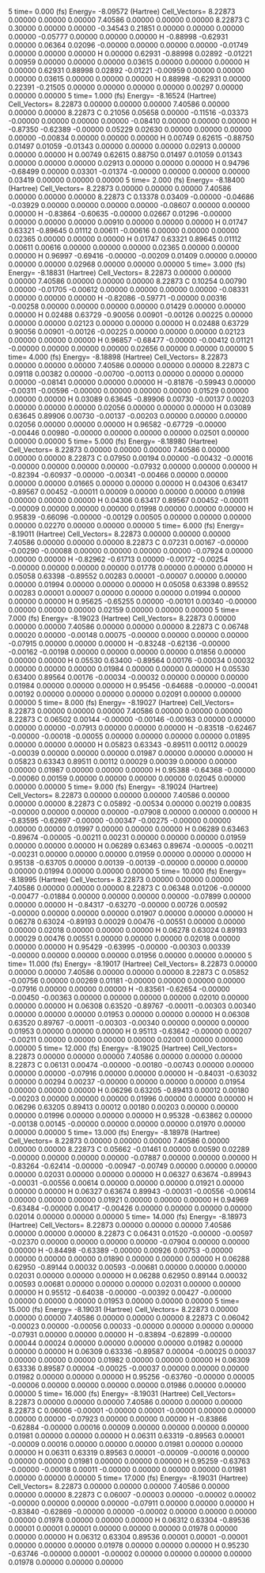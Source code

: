 5 
   time=    0.000 (fs)  Energy= -8.09572 (Hartree) Cell_Vectors=  8.22873  0.00000  0.00000  0.00000  7.40586  0.00000  0.00000  0.00000  8.22873 
   C    0.30000  0.00000  0.00000  -0.34543  0.21851  0.00000  0.00000  0.00000  0.00000  -0.05777  0.00000  0.00000  0.00000
   H   -0.88998 -0.62931  0.00000   0.06364  0.02096 -0.00000  0.00000  0.00000  0.00000  -0.01749  0.00000  0.00000  0.00000
   H    0.00000  0.62931 -0.88998   0.02892 -0.01221  0.00959  0.00000  0.00000  0.00000   0.03615  0.00000  0.00000  0.00000
   H    0.00000  0.62931  0.88998   0.02892 -0.01221 -0.00959  0.00000  0.00000  0.00000   0.03615  0.00000  0.00000  0.00000
   H    0.88998 -0.62931  0.00000   0.22391 -0.21505  0.00000  0.00000  0.00000  0.00000   0.00297  0.00000  0.00000  0.00000
5 
   time=    1.000 (fs)  Energy= -8.16524 (Hartree) Cell_Vectors=  8.22873  0.00000  0.00000  0.00000  7.40586  0.00000  0.00000  0.00000  8.22873 
   C    0.21056  0.05658  0.00000  -0.11516 -0.03373 -0.00000  0.00000  0.00000  0.00000  -0.08410  0.00000  0.00000  0.00000
   H   -0.87350 -0.62389 -0.00000   0.05229  0.02630  0.00000  0.00000  0.00000  0.00000  -0.00834  0.00000  0.00000  0.00000
   H    0.00749  0.62615 -0.88750   0.01497  0.01059 -0.01343  0.00000  0.00000  0.00000   0.02913  0.00000  0.00000  0.00000
   H    0.00749  0.62615  0.88750   0.01497  0.01059  0.01343  0.00000  0.00000  0.00000   0.02913  0.00000  0.00000  0.00000
   H    0.94796 -0.68499  0.00000   0.03301 -0.01374 -0.00000  0.00000  0.00000  0.00000   0.03419  0.00000  0.00000  0.00000
5 
   time=    2.000 (fs)  Energy= -8.18400 (Hartree) Cell_Vectors=  8.22873  0.00000  0.00000  0.00000  7.40586  0.00000  0.00000  0.00000  8.22873 
   C    0.13378  0.03409 -0.00000  -0.04686 -0.03929  0.00000  0.00000  0.00000  0.00000  -0.08607  0.00000  0.00000  0.00000
   H   -0.83864 -0.60635 -0.00000   0.02667  0.01296 -0.00000  0.00000  0.00000  0.00000   0.00910  0.00000  0.00000  0.00000
   H    0.01747  0.63321 -0.89645   0.01112  0.00611 -0.00616  0.00000  0.00000  0.00000   0.02365  0.00000  0.00000  0.00000
   H    0.01747  0.63321  0.89645   0.01112  0.00611  0.00616  0.00000  0.00000  0.00000   0.02365  0.00000  0.00000  0.00000
   H    0.96997 -0.69416 -0.00000  -0.00209  0.01409  0.00000  0.00000  0.00000  0.00000   0.02968  0.00000  0.00000  0.00000
5 
   time=    3.000 (fs)  Energy= -8.18831 (Hartree) Cell_Vectors=  8.22873  0.00000  0.00000  0.00000  7.40586  0.00000  0.00000  0.00000  8.22873 
   C    0.10254  0.00790  0.00000  -0.01705 -0.00612  0.00000  0.00000  0.00000  0.00000  -0.08331  0.00000  0.00000  0.00000
   H   -0.82086 -0.59771 -0.00000   0.00316 -0.00258  0.00000  0.00000  0.00000  0.00000   0.01429  0.00000  0.00000  0.00000
   H    0.02488  0.63729 -0.90056   0.00901 -0.00126  0.00225  0.00000  0.00000  0.00000   0.02123  0.00000  0.00000  0.00000
   H    0.02488  0.63729  0.90056   0.00901 -0.00126 -0.00225  0.00000  0.00000  0.00000   0.02123  0.00000  0.00000  0.00000
   H    0.96857 -0.68477 -0.00000  -0.00412  0.01121 -0.00000  0.00000  0.00000  0.00000   0.02656  0.00000  0.00000  0.00000
5 
   time=    4.000 (fs)  Energy= -8.18898 (Hartree) Cell_Vectors=  8.22873  0.00000  0.00000  0.00000  7.40586  0.00000  0.00000  0.00000  8.22873 
   C    0.09118  0.00382  0.00000  -0.00700 -0.00113  0.00000  0.00000  0.00000  0.00000  -0.08141  0.00000  0.00000  0.00000
   H   -0.81876 -0.59943  0.00000  -0.00311 -0.00596 -0.00000  0.00000  0.00000  0.00000   0.01529  0.00000  0.00000  0.00000
   H    0.03089  0.63645 -0.89906   0.00730 -0.00137  0.00203  0.00000  0.00000  0.00000   0.02056  0.00000  0.00000  0.00000
   H    0.03089  0.63645  0.89906   0.00730 -0.00137 -0.00203  0.00000  0.00000  0.00000   0.02056  0.00000  0.00000  0.00000
   H    0.96582 -0.67729 -0.00000  -0.00446  0.00980 -0.00000  0.00000  0.00000  0.00000   0.02501  0.00000  0.00000  0.00000
5 
   time=    5.000 (fs)  Energy= -8.18980 (Hartree) Cell_Vectors=  8.22873  0.00000  0.00000  0.00000  7.40586  0.00000  0.00000  0.00000  8.22873 
   C    0.07950  0.00194  0.00000  -0.00432 -0.00016 -0.00000  0.00000  0.00000  0.00000  -0.07932  0.00000  0.00000  0.00000
   H   -0.82394 -0.60937 -0.00000  -0.00341 -0.00466  0.00000  0.00000  0.00000  0.00000   0.01665  0.00000  0.00000  0.00000
   H    0.04306  0.63417 -0.89567   0.00452 -0.00011  0.00009  0.00000  0.00000  0.00000   0.01998  0.00000  0.00000  0.00000
   H    0.04306  0.63417  0.89567   0.00452 -0.00011 -0.00009  0.00000  0.00000  0.00000   0.01998  0.00000  0.00000  0.00000
   H    0.95839 -0.66096 -0.00000  -0.00129  0.00505  0.00000  0.00000  0.00000  0.00000   0.02270  0.00000  0.00000  0.00000
5 
   time=    6.000 (fs)  Energy= -8.19011 (Hartree) Cell_Vectors=  8.22873  0.00000  0.00000  0.00000  7.40586  0.00000  0.00000  0.00000  8.22873 
   C    0.07231  0.00167 -0.00000  -0.00290 -0.00088  0.00000  0.00000  0.00000  0.00000  -0.07924  0.00000  0.00000  0.00000
   H   -0.82962 -0.61713  0.00000  -0.00172 -0.00254 -0.00000  0.00000  0.00000  0.00000   0.01778  0.00000  0.00000  0.00000
   H    0.05058  0.63398 -0.89552   0.00283  0.00001 -0.00007  0.00000  0.00000  0.00000   0.01994  0.00000  0.00000  0.00000
   H    0.05058  0.63398  0.89552   0.00283  0.00001  0.00007  0.00000  0.00000  0.00000   0.01994  0.00000  0.00000  0.00000
   H    0.95625 -0.65255  0.00000  -0.00101  0.00340 -0.00000  0.00000  0.00000  0.00000   0.02159  0.00000  0.00000  0.00000
5 
   time=    7.000 (fs)  Energy= -8.19023 (Hartree) Cell_Vectors=  8.22873  0.00000  0.00000  0.00000  7.40586  0.00000  0.00000  0.00000  8.22873 
   C    0.06748  0.00020  0.00000  -0.00148  0.00075 -0.00000  0.00000  0.00000  0.00000  -0.07915  0.00000  0.00000  0.00000
   H   -0.83248 -0.62136 -0.00000  -0.00162 -0.00198  0.00000  0.00000  0.00000  0.00000   0.01856  0.00000  0.00000  0.00000
   H    0.05530  0.63400 -0.89564   0.00176 -0.00034  0.00032  0.00000  0.00000  0.00000   0.01984  0.00000  0.00000  0.00000
   H    0.05530  0.63400  0.89564   0.00176 -0.00034 -0.00032  0.00000  0.00000  0.00000   0.01984  0.00000  0.00000  0.00000
   H    0.95456 -0.64688 -0.00000  -0.00041  0.00192  0.00000  0.00000  0.00000  0.00000   0.02091  0.00000  0.00000  0.00000
5 
   time=    8.000 (fs)  Energy= -8.19027 (Hartree) Cell_Vectors=  8.22873  0.00000  0.00000  0.00000  7.40586  0.00000  0.00000  0.00000  8.22873 
   C    0.06502  0.00144 -0.00000  -0.00146 -0.00163  0.00000  0.00000  0.00000  0.00000  -0.07913  0.00000  0.00000  0.00000
   H   -0.83518 -0.62467 -0.00000  -0.00018 -0.00055  0.00000  0.00000  0.00000  0.00000   0.01895  0.00000  0.00000  0.00000
   H    0.05823  0.63343 -0.89511   0.00112  0.00029 -0.00039  0.00000  0.00000  0.00000   0.01987  0.00000  0.00000  0.00000
   H    0.05823  0.63343  0.89511   0.00112  0.00029  0.00039  0.00000  0.00000  0.00000   0.01987  0.00000  0.00000  0.00000
   H    0.95388 -0.64368 -0.00000  -0.00060  0.00159  0.00000  0.00000  0.00000  0.00000   0.02045  0.00000  0.00000  0.00000
5 
   time=    9.000 (fs)  Energy= -8.19024 (Hartree) Cell_Vectors=  8.22873  0.00000  0.00000  0.00000  7.40586  0.00000  0.00000  0.00000  8.22873 
   C    0.05892 -0.00534  0.00000   0.00219  0.00835 -0.00000  0.00000  0.00000  0.00000  -0.07908  0.00000  0.00000  0.00000
   H   -0.83595 -0.62697 -0.00000  -0.00347 -0.00275 -0.00000  0.00000  0.00000  0.00000   0.01997  0.00000  0.00000  0.00000
   H    0.06289  0.63463 -0.89674  -0.00005 -0.00211  0.00231  0.00000  0.00000  0.00000   0.01959  0.00000  0.00000  0.00000
   H    0.06289  0.63463  0.89674  -0.00005 -0.00211 -0.00231  0.00000  0.00000  0.00000   0.01959  0.00000  0.00000  0.00000
   H    0.95138 -0.63705  0.00000   0.00139 -0.00139 -0.00000  0.00000  0.00000  0.00000   0.01994  0.00000  0.00000  0.00000
5 
   time=   10.000 (fs)  Energy= -8.18995 (Hartree) Cell_Vectors=  8.22873  0.00000  0.00000  0.00000  7.40586  0.00000  0.00000  0.00000  8.22873 
   C    0.06348  0.01206 -0.00000  -0.00477 -0.01884  0.00000  0.00000  0.00000  0.00000  -0.07899  0.00000  0.00000  0.00000
   H   -0.84317 -0.63270 -0.00000   0.00726  0.00592 -0.00000  0.00000  0.00000  0.00000   0.01907  0.00000  0.00000  0.00000
   H    0.06278  0.63024 -0.89193   0.00029  0.00476 -0.00551  0.00000  0.00000  0.00000   0.02018  0.00000  0.00000  0.00000
   H    0.06278  0.63024  0.89193   0.00029  0.00476  0.00551  0.00000  0.00000  0.00000   0.02018  0.00000  0.00000  0.00000
   H    0.95429 -0.63995 -0.00000  -0.00303  0.00339 -0.00000  0.00000  0.00000  0.00000   0.01956  0.00000  0.00000  0.00000
5 
   time=   11.000 (fs)  Energy= -8.19017 (Hartree) Cell_Vectors=  8.22873  0.00000  0.00000  0.00000  7.40586  0.00000  0.00000  0.00000  8.22873 
   C    0.05852 -0.00756  0.00000   0.00269  0.01181 -0.00000  0.00000  0.00000  0.00000  -0.07916  0.00000  0.00000  0.00000
   H   -0.83561 -0.62654 -0.00000  -0.00450 -0.00363  0.00000  0.00000  0.00000  0.00000   0.02010  0.00000  0.00000  0.00000
   H    0.06308  0.63520 -0.89767  -0.00011 -0.00303  0.00340  0.00000  0.00000  0.00000   0.01953  0.00000  0.00000  0.00000
   H    0.06308  0.63520  0.89767  -0.00011 -0.00303 -0.00340  0.00000  0.00000  0.00000   0.01953  0.00000  0.00000  0.00000
   H    0.95113 -0.63642 -0.00000   0.00207 -0.00211  0.00000  0.00000  0.00000  0.00000   0.02001  0.00000  0.00000  0.00000
5 
   time=   12.000 (fs)  Energy= -8.19025 (Hartree) Cell_Vectors=  8.22873  0.00000  0.00000  0.00000  7.40586  0.00000  0.00000  0.00000  8.22873 
   C    0.06131  0.00474 -0.00000  -0.00180 -0.00743  0.00000  0.00000  0.00000  0.00000  -0.07916  0.00000  0.00000  0.00000
   H   -0.84031 -0.63032  0.00000   0.00294  0.00237 -0.00000  0.00000  0.00000  0.00000   0.01954  0.00000  0.00000  0.00000
   H    0.06296  0.63205 -0.89413   0.00012  0.00180 -0.00203  0.00000  0.00000  0.00000   0.01996  0.00000  0.00000  0.00000
   H    0.06296  0.63205  0.89413   0.00012  0.00180  0.00203  0.00000  0.00000  0.00000   0.01996  0.00000  0.00000  0.00000
   H    0.95328 -0.63862  0.00000  -0.00138  0.00145 -0.00000  0.00000  0.00000  0.00000   0.01970  0.00000  0.00000  0.00000
5 
   time=   13.000 (fs)  Energy= -8.18978 (Hartree) Cell_Vectors=  8.22873  0.00000  0.00000  0.00000  7.40586  0.00000  0.00000  0.00000  8.22873 
   C    0.05662 -0.01461  0.00000   0.00590  0.02289 -0.00000  0.00000  0.00000  0.00000  -0.07887  0.00000  0.00000  0.00000
   H   -0.83264 -0.62414 -0.00000  -0.00947 -0.00749  0.00000  0.00000  0.00000  0.00000   0.02031  0.00000  0.00000  0.00000
   H    0.06327  0.63674 -0.89943  -0.00031 -0.00556  0.00614  0.00000  0.00000  0.00000   0.01921  0.00000  0.00000  0.00000
   H    0.06327  0.63674  0.89943  -0.00031 -0.00556 -0.00614  0.00000  0.00000  0.00000   0.01921  0.00000  0.00000  0.00000
   H    0.94969 -0.63484 -0.00000   0.00417 -0.00426  0.00000  0.00000  0.00000  0.00000   0.02014  0.00000  0.00000  0.00000
5 
   time=   14.000 (fs)  Energy= -8.18973 (Hartree) Cell_Vectors=  8.22873  0.00000  0.00000  0.00000  7.40586  0.00000  0.00000  0.00000  8.22873 
   C    0.06431  0.01520 -0.00000  -0.00597 -0.02370  0.00000  0.00000  0.00000  0.00000  -0.07904  0.00000  0.00000  0.00000
   H   -0.84498 -0.63389 -0.00000   0.00926  0.00753 -0.00000  0.00000  0.00000  0.00000   0.01890  0.00000  0.00000  0.00000
   H    0.06288  0.62950 -0.89144   0.00032  0.00593 -0.00681  0.00000  0.00000  0.00000   0.02031  0.00000  0.00000  0.00000
   H    0.06288  0.62950  0.89144   0.00032  0.00593  0.00681  0.00000  0.00000  0.00000   0.02031  0.00000  0.00000  0.00000
   H    0.95512 -0.64038 -0.00000  -0.00392  0.00427 -0.00000  0.00000  0.00000  0.00000   0.01953  0.00000  0.00000  0.00000
5 
   time=   15.000 (fs)  Energy= -8.19031 (Hartree) Cell_Vectors=  8.22873  0.00000  0.00000  0.00000  7.40586  0.00000  0.00000  0.00000  8.22873 
   C    0.06042 -0.00023  0.00000  -0.00056  0.00033 -0.00000  0.00000  0.00000  0.00000  -0.07931  0.00000  0.00000  0.00000
   H   -0.83894 -0.62899 -0.00000   0.00044  0.00024  0.00000  0.00000  0.00000  0.00000   0.01982  0.00000  0.00000  0.00000
   H    0.06309  0.63336 -0.89587   0.00004 -0.00025  0.00037  0.00000  0.00000  0.00000   0.01982  0.00000  0.00000  0.00000
   H    0.06309  0.63336  0.89587   0.00004 -0.00025 -0.00037  0.00000  0.00000  0.00000   0.01982  0.00000  0.00000  0.00000
   H    0.95256 -0.63760 -0.00000   0.00005 -0.00006  0.00000  0.00000  0.00000  0.00000   0.01986  0.00000  0.00000  0.00000
5 
   time=   16.000 (fs)  Energy= -8.19031 (Hartree) Cell_Vectors=  8.22873  0.00000  0.00000  0.00000  7.40586  0.00000  0.00000  0.00000  8.22873 
   C    0.06006 -0.00001 -0.00000   0.00001 -0.00001  0.00000  0.00000  0.00000  0.00000  -0.07923  0.00000  0.00000  0.00000
   H   -0.83866 -0.62884 -0.00000   0.00016  0.00009  0.00000  0.00000  0.00000  0.00000   0.01981  0.00000  0.00000  0.00000
   H    0.06311  0.63319 -0.89563   0.00001 -0.00009  0.00016  0.00000  0.00000  0.00000   0.01981  0.00000  0.00000  0.00000
   H    0.06311  0.63319  0.89563   0.00001 -0.00009 -0.00016  0.00000  0.00000  0.00000   0.01981  0.00000  0.00000  0.00000
   H    0.95259 -0.63763 -0.00000  -0.00018  0.00011 -0.00000  0.00000  0.00000  0.00000   0.01981  0.00000  0.00000  0.00000
5 
   time=   17.000 (fs)  Energy= -8.19031 (Hartree) Cell_Vectors=  8.22873  0.00000  0.00000  0.00000  7.40586  0.00000  0.00000  0.00000  8.22873 
   C    0.06007 -0.00003  0.00000  -0.00002  0.00002 -0.00000  0.00000  0.00000  0.00000  -0.07911  0.00000  0.00000  0.00000
   H   -0.83840 -0.62869 -0.00000   0.00000 -0.00002  0.00000  0.00000  0.00000  0.00000   0.01978  0.00000  0.00000  0.00000
   H    0.06312  0.63304 -0.89536   0.00001  0.00001  0.00001  0.00000  0.00000  0.00000   0.01978  0.00000  0.00000  0.00000
   H    0.06312  0.63304  0.89536   0.00001  0.00001 -0.00001  0.00000  0.00000  0.00000   0.01978  0.00000  0.00000  0.00000
   H    0.95230 -0.63746 -0.00000   0.00001 -0.00002  0.00000  0.00000  0.00000  0.00000   0.01978  0.00000  0.00000  0.00000
